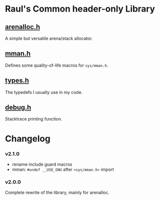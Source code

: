 # Raul's Common header-only Library

## [arenalloc.h](src/arenalloc.h)

A simple but versatile arena/stack allocator.

## [mman.h](src/mman.h)

Defines some quality-of-life macros for `sys/mman.h`.

## [types.h](src/types.h)

The typedefs I usually use in my code.

## [debug.h](src/debug.h)

Stacktrace printing function.

# Changelog

### v2.1.0
- rename include guard macros
- mman: `#undef __USE_GNU` after `<sys/mman.h>` import

### v2.0.0
Complete rewrite of the library, mainly for arenalloc.
